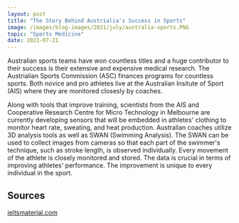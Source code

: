 ```yaml
---
layout: post
title: "The Story Behind Austrialia's Success in Sports"
image: /images/blog-images/2021/july/australia-sports.PNG
topic: "Sports Medicine"
date: 2021-07-21
---
```


Australian sports teams have won countless titles and a huge contributor to their success is their extensive and expensive medical research. The Austrialian Sports Commission (ASC) finances programs for countless sports. Both novice and pro athletes live at the Australian Insitute of Sport (AIS) where they are monitored closesly by coaches.

Along with tools that improve training, scientists from the AIS and Cooperative Research Centre for Micro Technology in Melbourne are currently developing sensors that will be embedded in athletes' clothing to monitor heart rate, sweating, and heat production. Australian coaches utilize 3D analysis tools as well as SWAN (Swimming Analysis). The SWAN can be used to collect images from cameras so that each part of the swimmer's technique, such as stroke length, is observed individually. Every movement of the athlete is closely monitored and stored. The data is crucial in terms of improving athletes' performance. The improvement is unique to every individual in the sport.

## Sources

[ieltsmaterial.com](https://ieltsmaterial.com/australias-sporting-success-answers)
